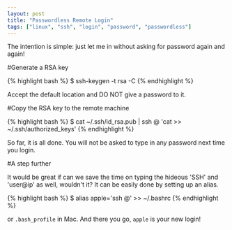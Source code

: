 ```yaml
---
layout: post
title: "Passwordless Remote Login"
tags: ["linux", "ssh", "login", "password", "passwordless"]
---
```


<div class="message">
The intention is simple: just let me in without asking for password again and again!
</div>

#Generate a RSA key

{% highlight bash %}
$ ssh-keygen -t rsa -C <email>
{% endhighlight %}

Accept the default location and DO NOT give a password to it.

#Copy the RSA key to the remote machine

{% highlight bash %}
$ cat ~/.ssh/id_rsa.pub | ssh <user>@<ip> 'cat >> ~/.ssh/authorized_keys'
{% endhighlight %}

So far, it is all done. You will not be asked to type in any password next time you login.

#A step further

It would be great if can we save the time on typing the hideous 'SSH' and 'user@ip' as well, wouldn't it? It can be easily done by setting up an alias.

{% highlight bash %}
$ alias apple='ssh <user>@<ip>' >> ~/.bashrc
{% endhighlight %}

or `.bash_profile` in Mac. And there you go, `apple` is your new login!
